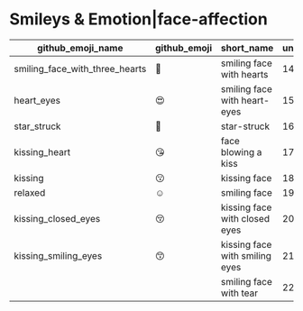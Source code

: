 # Smileys & Emotion|face-affection

|github_emoji_name|github_emoji|short_name|unicode_index|
|---|---|---|---|
|smiling_face_with_three_hearts|:smiling_face_with_three_hearts:|smiling face with hearts|14|
|heart_eyes|:heart_eyes:|smiling face with heart-eyes|15|
|star_struck|:star_struck:|star-struck|16|
|kissing_heart|:kissing_heart:|face blowing a kiss|17|
|kissing|:kissing:|kissing face|18|
|relaxed|:relaxed:|smiling face|19|
|kissing_closed_eyes|:kissing_closed_eyes:|kissing face with closed eyes|20|
|kissing_smiling_eyes|:kissing_smiling_eyes:|kissing face with smiling eyes|21|
|||smiling face with tear|22|
